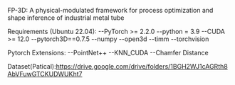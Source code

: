 FP-3D: A physical-modulated framework for process optimization and shape inference of industrial metal tube

Requirements (Ubuntu 22.04):
--PyTorch >= 2.2.0
--python = 3.9
--CUDA >= 12.0
--pytorch3D==0.7.5
--numpy
--open3d
--timm
--torchvision

Pytorch Extensions:
--PointNet++
--KNN_CUDA
--Chamfer Distance

Dataset(Patical):https://drive.google.com/drive/folders/1BGH2WJ1cAGRth8AbVFuwGTCKUDWUKht7
